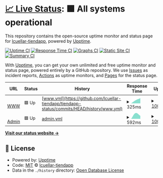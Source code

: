 # [📈 Live Status](https://lcuellar-tiendapp.github.io/tiendapp-status): <!--live status--> **🟩 All systems operational**

This repository contains the open-source uptime monitor and status page for [lcuellar-tiendapp](https://lcuellar-tiendapp.github.io/tiendapp-status), powered by [Upptime](https://github.com/upptime/upptime).

[![Uptime CI](https://github.com/lcuellar-tiendapp/tiendapp-status/workflows/Uptime%20CI/badge.svg)](https://github.com/lcuellar-tiendapp/tiendapp-status/actions?query=workflow%3A%22Uptime+CI%22)
[![Response Time CI](https://github.com/lcuellar-tiendapp/tiendapp-status/workflows/Response%20Time%20CI/badge.svg)](https://github.com/lcuellar-tiendapp/tiendapp-status/actions?query=workflow%3A%22Response+Time+CI%22)
[![Graphs CI](https://github.com/lcuellar-tiendapp/tiendapp-status/workflows/Graphs%20CI/badge.svg)](https://github.com/lcuellar-tiendapp/tiendapp-status/actions?query=workflow%3A%22Graphs+CI%22)
[![Static Site CI](https://github.com/lcuellar-tiendapp/tiendapp-status/workflows/Static%20Site%20CI/badge.svg)](https://github.com/lcuellar-tiendapp/tiendapp-status/actions?query=workflow%3A%22Static+Site+CI%22)
[![Summary CI](https://github.com/lcuellar-tiendapp/tiendapp-status/workflows/Summary%20CI/badge.svg)](https://github.com/lcuellar-tiendapp/tiendapp-status/actions?query=workflow%3A%22Summary+CI%22)

With [Upptime](https://upptime.js.org), you can get your own unlimited and free uptime monitor and status page, powered entirely by a GitHub repository. We use [Issues](https://github.com/lcuellar-tiendapp/tiendapp-status/issues) as incident reports, [Actions](https://github.com/lcuellar-tiendapp/tiendapp-status/actions) as uptime monitors, and [Pages](https://lcuellar-tiendapp.github.io/tiendapp-status) for the status page.

<!--start: status pages-->
<!-- This summary is generated by Upptime (https://github.com/upptime/upptime) -->
<!-- Do not edit this manually, your changes will be overwritten -->
<!-- prettier-ignore -->
| URL | Status | History | Response Time | Uptime |
| --- | ------ | ------- | ------------- | ------ |
| <img alt="" src="https://favicons.githubusercontent.com/www.tiendapp.net" height="13"> [WWW](https://www.tiendapp.net) | 🟩 Up | [www.yml](https://github.com/lcuellar-tiendapp/tiendapp-status/commits/HEAD/history/www.yml) | <details><summary><img alt="Response time graph" src="./graphs/www/response-time-week.png" height="20"> 325ms</summary><br><a href="https://lcuellar-tiendapp.github.io/tiendapp-status/history/www"><img alt="Response time 325" src="https://img.shields.io/endpoint?url=https%3A%2F%2Fraw.githubusercontent.com%2Flcuellar-tiendapp%2Ftiendapp-status%2FHEAD%2Fapi%2Fwww%2Fresponse-time.json"></a><br><a href="https://lcuellar-tiendapp.github.io/tiendapp-status/history/www"><img alt="24-hour response time 325" src="https://img.shields.io/endpoint?url=https%3A%2F%2Fraw.githubusercontent.com%2Flcuellar-tiendapp%2Ftiendapp-status%2FHEAD%2Fapi%2Fwww%2Fresponse-time-day.json"></a><br><a href="https://lcuellar-tiendapp.github.io/tiendapp-status/history/www"><img alt="7-day response time 325" src="https://img.shields.io/endpoint?url=https%3A%2F%2Fraw.githubusercontent.com%2Flcuellar-tiendapp%2Ftiendapp-status%2FHEAD%2Fapi%2Fwww%2Fresponse-time-week.json"></a><br><a href="https://lcuellar-tiendapp.github.io/tiendapp-status/history/www"><img alt="30-day response time 325" src="https://img.shields.io/endpoint?url=https%3A%2F%2Fraw.githubusercontent.com%2Flcuellar-tiendapp%2Ftiendapp-status%2FHEAD%2Fapi%2Fwww%2Fresponse-time-month.json"></a><br><a href="https://lcuellar-tiendapp.github.io/tiendapp-status/history/www"><img alt="1-year response time 325" src="https://img.shields.io/endpoint?url=https%3A%2F%2Fraw.githubusercontent.com%2Flcuellar-tiendapp%2Ftiendapp-status%2FHEAD%2Fapi%2Fwww%2Fresponse-time-year.json"></a></details> | <details><summary><a href="https://lcuellar-tiendapp.github.io/tiendapp-status/history/www">100.00%</a></summary><a href="https://lcuellar-tiendapp.github.io/tiendapp-status/history/www"><img alt="All-time uptime 100.00%" src="https://img.shields.io/endpoint?url=https%3A%2F%2Fraw.githubusercontent.com%2Flcuellar-tiendapp%2Ftiendapp-status%2FHEAD%2Fapi%2Fwww%2Fuptime.json"></a><br><a href="https://lcuellar-tiendapp.github.io/tiendapp-status/history/www"><img alt="24-hour uptime 100.00%" src="https://img.shields.io/endpoint?url=https%3A%2F%2Fraw.githubusercontent.com%2Flcuellar-tiendapp%2Ftiendapp-status%2FHEAD%2Fapi%2Fwww%2Fuptime-day.json"></a><br><a href="https://lcuellar-tiendapp.github.io/tiendapp-status/history/www"><img alt="7-day uptime 100.00%" src="https://img.shields.io/endpoint?url=https%3A%2F%2Fraw.githubusercontent.com%2Flcuellar-tiendapp%2Ftiendapp-status%2FHEAD%2Fapi%2Fwww%2Fuptime-week.json"></a><br><a href="https://lcuellar-tiendapp.github.io/tiendapp-status/history/www"><img alt="30-day uptime 100.00%" src="https://img.shields.io/endpoint?url=https%3A%2F%2Fraw.githubusercontent.com%2Flcuellar-tiendapp%2Ftiendapp-status%2FHEAD%2Fapi%2Fwww%2Fuptime-month.json"></a><br><a href="https://lcuellar-tiendapp.github.io/tiendapp-status/history/www"><img alt="1-year uptime 100.00%" src="https://img.shields.io/endpoint?url=https%3A%2F%2Fraw.githubusercontent.com%2Flcuellar-tiendapp%2Ftiendapp-status%2FHEAD%2Fapi%2Fwww%2Fuptime-year.json"></a></details>
| <img alt="" src="https://favicons.githubusercontent.com/administrador.tiendapp.net" height="13"> [Admin](https://administrador.tiendapp.net) | 🟩 Up | [admin.yml](https://github.com/lcuellar-tiendapp/tiendapp-status/commits/HEAD/history/admin.yml) | <details><summary><img alt="Response time graph" src="./graphs/admin/response-time-week.png" height="20"> 592ms</summary><br><a href="https://lcuellar-tiendapp.github.io/tiendapp-status/history/admin"><img alt="Response time 592" src="https://img.shields.io/endpoint?url=https%3A%2F%2Fraw.githubusercontent.com%2Flcuellar-tiendapp%2Ftiendapp-status%2FHEAD%2Fapi%2Fadmin%2Fresponse-time.json"></a><br><a href="https://lcuellar-tiendapp.github.io/tiendapp-status/history/admin"><img alt="24-hour response time 592" src="https://img.shields.io/endpoint?url=https%3A%2F%2Fraw.githubusercontent.com%2Flcuellar-tiendapp%2Ftiendapp-status%2FHEAD%2Fapi%2Fadmin%2Fresponse-time-day.json"></a><br><a href="https://lcuellar-tiendapp.github.io/tiendapp-status/history/admin"><img alt="7-day response time 592" src="https://img.shields.io/endpoint?url=https%3A%2F%2Fraw.githubusercontent.com%2Flcuellar-tiendapp%2Ftiendapp-status%2FHEAD%2Fapi%2Fadmin%2Fresponse-time-week.json"></a><br><a href="https://lcuellar-tiendapp.github.io/tiendapp-status/history/admin"><img alt="30-day response time 592" src="https://img.shields.io/endpoint?url=https%3A%2F%2Fraw.githubusercontent.com%2Flcuellar-tiendapp%2Ftiendapp-status%2FHEAD%2Fapi%2Fadmin%2Fresponse-time-month.json"></a><br><a href="https://lcuellar-tiendapp.github.io/tiendapp-status/history/admin"><img alt="1-year response time 592" src="https://img.shields.io/endpoint?url=https%3A%2F%2Fraw.githubusercontent.com%2Flcuellar-tiendapp%2Ftiendapp-status%2FHEAD%2Fapi%2Fadmin%2Fresponse-time-year.json"></a></details> | <details><summary><a href="https://lcuellar-tiendapp.github.io/tiendapp-status/history/admin">100.00%</a></summary><a href="https://lcuellar-tiendapp.github.io/tiendapp-status/history/admin"><img alt="All-time uptime 100.00%" src="https://img.shields.io/endpoint?url=https%3A%2F%2Fraw.githubusercontent.com%2Flcuellar-tiendapp%2Ftiendapp-status%2FHEAD%2Fapi%2Fadmin%2Fuptime.json"></a><br><a href="https://lcuellar-tiendapp.github.io/tiendapp-status/history/admin"><img alt="24-hour uptime 100.00%" src="https://img.shields.io/endpoint?url=https%3A%2F%2Fraw.githubusercontent.com%2Flcuellar-tiendapp%2Ftiendapp-status%2FHEAD%2Fapi%2Fadmin%2Fuptime-day.json"></a><br><a href="https://lcuellar-tiendapp.github.io/tiendapp-status/history/admin"><img alt="7-day uptime 100.00%" src="https://img.shields.io/endpoint?url=https%3A%2F%2Fraw.githubusercontent.com%2Flcuellar-tiendapp%2Ftiendapp-status%2FHEAD%2Fapi%2Fadmin%2Fuptime-week.json"></a><br><a href="https://lcuellar-tiendapp.github.io/tiendapp-status/history/admin"><img alt="30-day uptime 100.00%" src="https://img.shields.io/endpoint?url=https%3A%2F%2Fraw.githubusercontent.com%2Flcuellar-tiendapp%2Ftiendapp-status%2FHEAD%2Fapi%2Fadmin%2Fuptime-month.json"></a><br><a href="https://lcuellar-tiendapp.github.io/tiendapp-status/history/admin"><img alt="1-year uptime 100.00%" src="https://img.shields.io/endpoint?url=https%3A%2F%2Fraw.githubusercontent.com%2Flcuellar-tiendapp%2Ftiendapp-status%2FHEAD%2Fapi%2Fadmin%2Fuptime-year.json"></a></details>

<!--end: status pages-->

[**Visit our status website →**](https://lcuellar-tiendapp.github.io/tiendapp-status)

## 📄 License

- Powered by: [Upptime](https://github.com/upptime/upptime)
- Code: [MIT](./LICENSE) © [lcuellar-tiendapp](https://lcuellar-tiendapp.github.io/tiendapp-status)
- Data in the `./history` directory: [Open Database License](https://opendatacommons.org/licenses/odbl/1-0/)
